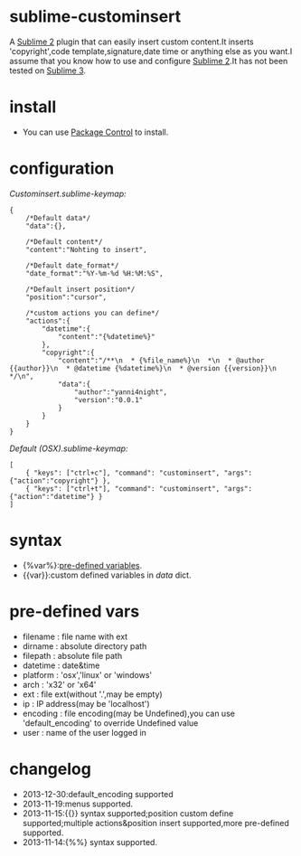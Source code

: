 sublime-custominsert
====================

A [Sublime 2](http://www.sublimetext.com/2) plugin that can easily insert custom content.It inserts 'copyright',code template,signature,date time or anything else as you want.I assume that you know how to use and configure [Sublime 2](http://www.sublimetext.com/2).It has not been tested on [Sublime 3](http://www.sublimetext.com/3).


install
===========

 - You can use [Package Control](https://sublime.wbond.net) to install.

configuration
===========
_Custominsert.sublime-keymap:_

    {	
    	/*Default data*/
        "data":{},
        
        /*Default content*/
        "content":"Nohting to insert",
        
        /*Default date_format*/
        "date_format":"%Y-%m-%d %H:%M:%S",
        
        /*Default insert position*/
        "position":"cursor",
        
        /*custom actions you can define*/
        "actions":{
        	"datetime":{
        		"content":"{%datetime%}"
        	},
        	"copyright":{
        		"content":"/**\n  * {%file_name%}\n  *\n  * @author {{author}}\n  * @datetime {%datetime%}\n  * @version {{version}}\n  */\n",
        		"data":{
        			"author":"yanni4night",
        			"version":"0.0.1"
        		}
        	}
        }
    }
    
_Default (OSX).sublime-keymap:_

	[
		{ "keys": ["ctrl+c"], "command": "custominsert", "args": {"action":"copyright"} },
		{ "keys": ["ctrl+t"], "command": "custominsert", "args": {"action":"datetime"} }
	]
	
syntax
===========
 - {%var%}:[pre-defined variables](#pre-defined-vars).
 - {{var}}:custom defined variables in _data_ dict.
 
pre-defined vars
===========
 - filename : file name with ext
 - dirname : absolute directory path
 - filepath : absolute file path
 - datetime : date&time
 - platform : 'osx','linux' or 'windows'
 - arch : 'x32' or 'x64'
 - ext : file ext(without '.',may be empty)
 - ip : IP address(may be 'localhost')
 - encoding : file encoding(may be Undefined),you can use 'default_encoding' to override Undefined value
 - user : name of the user logged in
 
changelog
===========
 - 2013-12-30:default_encoding supported
 - 2013-11-19:menus supported.
 - 2013-11-15:{{}} syntax supported;position custom define supported;multiple actions&position insert supported,more pre-defined supported.
 - 2013-11-14:{%%} syntax supported.

